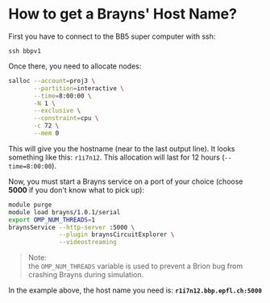 # How to get a Brayns' Host Name?

First you have to connect to the BB5 super computer with ssh:
```
ssh bbpv1
```

Once there, you need to allocate nodes:
```bash
salloc --account=proj3 \
       --partition=interactive \
       --time=8:00:00 \
       -N 1 \
       --exclusive \
       --constraint=cpu \
       -c 72 \
       --mem 0
```
This will give you the hostname (near to the last output line). It looks something like this: `r1i7n12`. This allocation will last for 12 hours (`--time=8:00:00`).

Now, you must start a Brayns service on a port of your choice (choose __5000__ if you don't know what to pick up):
```bash
module purge
module load brayns/1.0.1/serial
export OMP_NUM_THREADS=1
braynsService --http-server :5000 \
              --plugin braynsCircuitExplorer \
              --videostreaming
```

> Note:  
> the `OMP_NUM_THREADS` variable is used to prevent a Brion bug from crashing Brayns during simulation.

In the example above, the host name you need is:
__`r1i7n12.bbp.epfl.ch:5000`__
